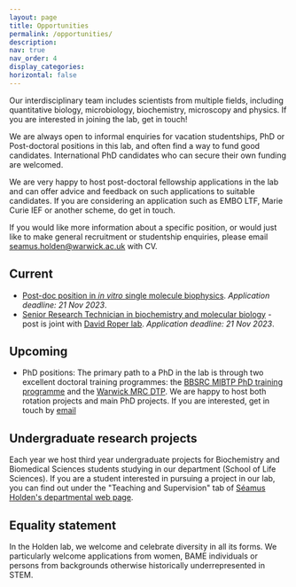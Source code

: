 ```yaml
---
layout: page
title: Opportunities
permalink: /opportunities/
description: 
nav: true
nav_order: 4
display_categories: 
horizontal: false
---
```

Our interdisciplinary team includes scientists from multiple fields, including quantitative biology, microbiology, biochemistry, microscopy and physics. If you are interested in joining the lab, get in touch!

We are always open to informal enquiries for vacation studentships, PhD or Post-doctoral positions in this lab, and often find a way to fund good candidates. International PhD candidates who can secure their own funding are welcomed.

We are very happy to host post-doctoral fellowship applications in the lab and can offer advice and feedback on such applications to suitable candidates. If you are considering an application such as EMBO LTF, Marie Curie IEF or another scheme, do get in touch.

If you would like more information about a specific position, or would just like to make general recruitment or studentship enquiries, please email [seamus.holden@warwick.ac.uk](seamus.holden@warwick.ac.uk) with CV.

## Current

- [Post-doc position in *in vitro* single molecule biophysics](https://warwick-careers.tal.net/vx/lang-en-GB/mobile-0/appcentre-1/brand-4/xf-3f0f50be1f41/spa-1/candidate/so/pm/1/pl/3/opp/407-Research-Fellow-108072-1023/en-GB). *Application deadline: 21 Nov 2023*.
- [Senior Research Technician in biochemistry and molecular biology](https://warwick-careers.tal.net/vx/lang-en-GB/mobile-0/appcentre-1/brand-4/xf-b32297ec6e4e/spa-1/candidate/so/pm/1/pl/3/opp/405-Senior-Research-Technician-108074-0923/en-GB) - post is joint with [David Roper lab](https://warwick.ac.uk/fac/sci/lifesci/research/droper). *Application deadline: 21 Nov 2023*.

## Upcoming

- PhD positions: The primary path to a PhD in the lab is through two excellent doctoral training programmes: the [BBSRC MIBTP PhD training programme](https://warwick.ac.uk/fac/cross_fac/mibtp/) and the [Warwick MRC DTP](https://warwick.ac.uk/fac/sci/med/study/mrcdtp/). We are happy to host both rotation projects and main PhD projects. If you are interested, get in touch by [email](seamus.holden@warwick.ac.uk)

## Undergraduate research projects

Each year we host third year undergraduate projects for Biochemistry and Biomedical Sciences students studying in our department (School of Life Sciences). If you are a student interested in pursuing a project in our lab, you can find out under the "Teaching and Supervision" tab of [Séamus Holden's departmental web page](https://warwick.ac.uk/fac/sci/lifesci/people/sholden/).

## Equality statement

In the Holden lab, we welcome and celebrate diversity in all its forms. We particularly welcome applications from women, BAME individuals or persons from backgrounds otherwise historically underrepresented in STEM.
